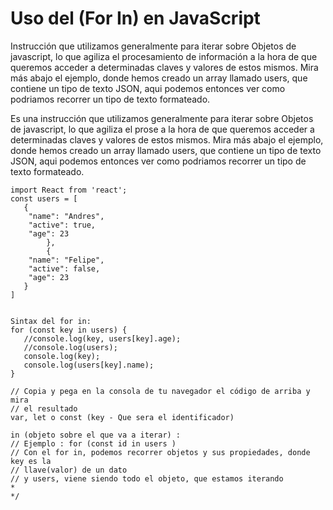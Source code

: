 # **Uso del (For In) en JavaScript**

Instrucción que utilizamos generalmente para iterar sobre Objetos de javascript, lo que agiliza el procesamiento de información a la hora de que queremos acceder a determinadas claves y valores de estos mismos. Mira más abajo el ejemplo, donde hemos creado un array llamado users, que contiene un tipo de texto JSON, aqui podemos entonces ver como podriamos recorrer un tipo de texto formateado.

Es una instrucción que utilizamos generalmente para iterar sobre Objetos de javascript, lo que agiliza el prose a la hora de que queremos acceder a determinadas claves y valores de estos mismos. Mira más abajo el ejemplo, donde hemos creado un array llamado users, que contiene un tipo de texto JSON, aqui podemos entonces ver como podriamos recorrer un tipo de texto formateado.

    import React from 'react';
    const users = [
       {
        "name": "Andres",
        "active": true,
        "age": 23
            },
            {
        "name": "Felipe",
        "active": false,
        "age": 23
       }
    ]
    
    
    Sintax del for in: 
    for (const key in users) {
       //console.log(key, users[key].age);
       //console.log(users);
       console.log(key);
       console.log(users[key].name);
    }

    // Copia y pega en la consola de tu navegador el código de arriba y mira
    // el resultado
    var, let o const (key - Que sera el identificador)  

    in (objeto sobre el que va a iterar) :
    // Ejemplo : for (const id in users )
    // Con el for in, podemos recorrer objetos y sus propiedades, donde key es la
    // llave(valor) de un dato
    // y users, viene siendo todo el objeto, que estamos iterando
    *
    */

